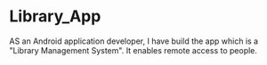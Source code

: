 # Library_App
AS an Android application developer, I have build the app which is a "Library Management System". It enables remote access to people.

